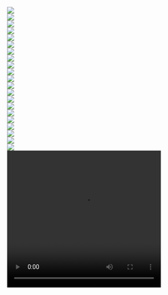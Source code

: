 <img src=https://github.com/umitkoc0/Restaurant-Reservation-Website/blob/main/Readme/1.png><br>
<img src=https://github.com/umitkoc0/Restaurant-Reservation-Website/blob/main/Readme/2.png><br>
<img src=https://github.com/umitkoc0/Restaurant-Reservation-Website/blob/main/Readme/3.png><br>
<img src=https://github.com/umitkoc0/Restaurant-Reservation-Website/blob/main/Readme/4.png><br>
<img src=https://github.com/umitkoc0/Restaurant-Reservation-Website/blob/main/Readme/5.png><br>
<img src=https://github.com/umitkoc0/Restaurant-Reservation-Website/blob/main/Readme/6.png><br>
<img src=https://github.com/umitkoc0/Restaurant-Reservation-Website/blob/main/Readme/7.png><br>
<img src=https://github.com/umitkoc0/Restaurant-Reservation-Website/blob/main/Readme/8.png><br>
<img src=https://github.com/umitkoc0/Restaurant-Reservation-Website/blob/main/Readme/9.png><br>
<img src=https://github.com/umitkoc0/Restaurant-Reservation-Website/blob/main/Readme/10.png><br>
<img src=https://github.com/umitkoc0/Restaurant-Reservation-Website/blob/main/Readme/11.png><br>
<img src=https://github.com/umitkoc0/Restaurant-Reservation-Website/blob/main/Readme/12.png><br>
<img src=https://github.com/umitkoc0/Restaurant-Reservation-Website/blob/main/Readme/13.png><br>
<img src=https://github.com/umitkoc0/Restaurant-Reservation-Website/blob/main/Readme/14.png><br>
<img src=https://github.com/umitkoc0/Restaurant-Reservation-Website/blob/main/Readme/15.png><br>
<img src=https://github.com/umitkoc0/Restaurant-Reservation-Website/blob/main/Readme/16.png><br>
<img src=https://github.com/umitkoc0/Restaurant-Reservation-Website/blob/main/Readme/17.png><br>
<img src=https://github.com/umitkoc0/Restaurant-Reservation-Website/blob/main/Readme/18.png><br>
<img src=https://github.com/umitkoc0/Restaurant-Reservation-Website/blob/main/Readme/19.png><br>
<img src=https://github.com/umitkoc0/Restaurant-Reservation-Website/blob/main/Readme/20.png><br>
<img src=https://github.com/umitkoc0/Restaurant-Reservation-Website/blob/main/Readme/21.png><br>
<video width="360" height="320" autoplay="autoplay">
  <source src="https://github.com/umitkoc0/Restaurant-Reservation-Website/blob/main/Readme/Rezervet.mp4" type="video/mp4" />
  <source src="https://github.com/umitkoc0/Restaurant-Reservation-Website/blob/main/Readme/Rezervet.mp4" type="video/ogg" />
  Tarayıcınız video etiketini desteklemiyor.
</video>
